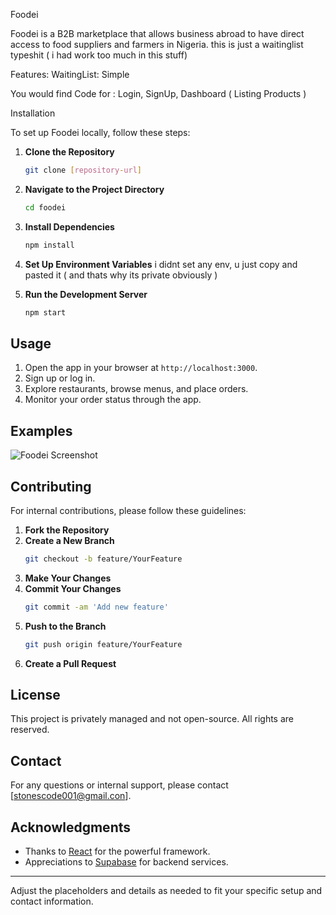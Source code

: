 Foodei

Foodei is a B2B marketplace that allows business abroad to have direct access to food suppliers and farmers in Nigeria. this is just a waitinglist typeshit ( i had work too much in this stuff)

Features:
WaitingList: Simple

You would find Code for :
Login, SignUp, Dashboard ( Listing Products )

Installation

To set up Foodei locally, follow these steps:
1. **Clone the Repository**
   ```bash
   git clone [repository-url]
   ```
2. **Navigate to the Project Directory**
   ```bash
   cd foodei
   ```
3. **Install Dependencies**
   ```bash
   npm install
   ```
4. **Set Up Environment Variables**
   i didnt set any env, u just copy and pasted it ( and thats why its private obviously )


5. **Run the Development Server**
   ```bash
   npm start
   ```

## Usage

1. Open the app in your browser at `http://localhost:3000`.
2. Sign up or log in.
3. Explore restaurants, browse menus, and place orders.
4. Monitor your order status through the app.

## Examples

![Foodei Screenshot](link-to-screenshot)

## Contributing

For internal contributions, please follow these guidelines:

1. **Fork the Repository**
2. **Create a New Branch**
   ```bash
   git checkout -b feature/YourFeature
   ```
3. **Make Your Changes**
4. **Commit Your Changes**
   ```bash
   git commit -am 'Add new feature'
   ```
5. **Push to the Branch**
   ```bash
   git push origin feature/YourFeature
   ```
6. **Create a Pull Request**

## License

This project is privately managed and not open-source. All rights are reserved.

## Contact

For any questions or internal support, please contact [stonescode001@gmail.con].

## Acknowledgments

- Thanks to [React](https://reactjs.org/) for the powerful framework.
- Appreciations to [Supabase](https://supabase.io/) for backend services.

---

Adjust the placeholders and details as needed to fit your specific setup and contact information.